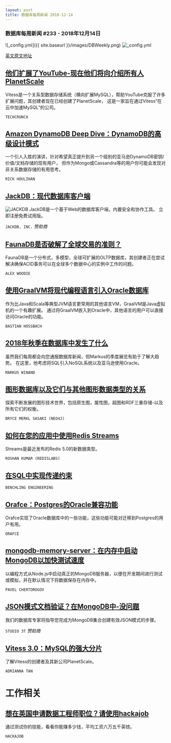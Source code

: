 ```yaml
---
layout: post
title: 数据库每周新闻 2018-12-14
---
```


### 数据库每周新闻 #233 - 2018年12月14日
![_config.yml]({{ site.baseurl }}/images/DBWeekly.png)
![_config.yml](https://res.cloudinary.com/cpress/image/upload/w_1280,e_sharpen:60/ugsyvti1xrwegmn79pcy.jpg)

[英文原文地址](https://dbweekly.com/issues/233)

## [他们扩展了YouTube-现在他们将向介绍所有人PlanetScale](https://techcrunch.com/2018/12/13/planetscale/)
Vitess是一个关系型数据存储系统（横向扩展MySQL），帮助YouTube克服了许多扩展问题，其创建者现在已经创建了PlanetScale，
这是一家旨在通过Vitess“在云中加速MySQL”的公司。

`TECHCRUNCH`

## [Amazon DynamoDB Deep Dive：DynamoDB的高级设计模式](https://www.youtube.com/watch?v=HaEPXoXVf2k)
一个引人入胜的演讲，针对希望真正提升到另一个级别的亚马逊DynamoDB密钥/价值/文档存储的现有用户，
但作为Mongo或Cassandra等的用户你可能会发现对非关系数据存储的有用思考。

`RICK HOULIHAN`

## [JackDB：现代数据库客户端](https://www.jackdb.com/)
![JACKDB](https://copm.s3.amazonaws.com/cc98744f.png)
JackDB是一个基于Web的数据库客户端，内置安全和协作工具。 立即注册免费试用版。

`JACKDB, INC.` *赞助商*

## [FaunaDB是否破解了全球交易的准则？](https://www.datanami.com/2018/12/12/has-faunadb-cracked-the-code-for-global-transactionality/)
FaunaDB是一个分布式，多模型，全球可扩展的OLTP数据库，其创建者正在尝试解决确保ACID事务可以在全球多个数据中心的实例中工作的问题。

`ALEX WOODIE`

## [使用GraalVM将现代编程语言引入Oracle数据库](https://medium.com/graalvm/bringing-modern-programming-languages-to-the-oracle-database-with-graalvm-80914d0c0167)
作为比Java和Scala等典型JVM语言更常用的其他语言VM，GraalVM是Java虚拟机的一个有趣扩展。 通过将GraalVM嵌入到Oracle中，其他语言的用户可以直接访问Oracle的功能。

`BASTIAN HOSSBACH`

## [2018年秋季在数据库中发生了什么](https://winand.at/newsletter/2018-12/consistency-cloud-jit)
虽然我们每周都会向您通报数据库新闻，但Markus的季度展览有助于了解大趋势。 在这里，他考虑将SQL引入NoSQL系统以及亚马逊使用Oracle。

`MARKUS WINAND`

## [图形数据库以及它们与其他图形数据类型的关系](https://neo4j.com/blog/other-graph-database-technologies/)
探索不断发展的图形技术世界，包括原生图，属性图，超图和RDF三重存储-以及所有它们的权衡。

`BRYCE MERKL SASAKI (NEO4J)`

## [如何在您的应用中使用Redis Streams](https://redislabs.com/blog/use-redis-streams-apps/)
Streams是最近发布的Redis 5.0的新数据类型。

`ROSHAN KUMAR (REDISLABS)`

## [在SQL中实现传递约束](https://benchling.engineering/enforcing-transitive-constraints-in-sql-bc9caaf06884)

`BENCHLING ENGINEERING`

## [Orafce：Postgres的Oracle兼容功能](https://github.com/orafce/orafce)
Orafce实现了Oracle数据库中的一些功能，这些功能可能对迁移到Postgres的用户有用。 

`ORAFCE`

## [mongodb-memory-server：在内存中启动MongoDB以加快测试速度](https://github.com/nodkz/mongodb-memory-server)
以编程方式从Node.js中启动真正的MongoDB服务器，以便在开发期间进行测试或模拟，并在默认情况下将数据保存在内存中。

`PAVEL CHERTOROGOV`

## [JSON模式文档验证？在MongoDB中-没问题](https://studio3t.com/knowledge-base/articles/json-schema-mongodb/?utm_source=newsletter&utm_medium=cooper&utm_campaign=Dec18)
我们的数据库专家将指导您完成为MongoDB集合创建有效JSON模式的步骤。

`STUDIO 3T` *赞助商*

## [Vitess 3.0：MySQL的强大分片](https://vitess.io/blog/2018-12-10-introducing-vitess-3.0/)
了解Vitess的创建者及其新公司PlanetScale。

`ADRIANNA TAN`

# 工作相关
## [想在英国申请数据工程师职位？请使用hackajob](https://hackajob.co/p/discover?utm_source=cooperpress&utm_medium=paid&utm_campaign=db_nov_w4&utm_term=data)
通过测试你的技能，看看你能赚多少钱，平均工资六万五千英镑。

`HACKAJOB`
